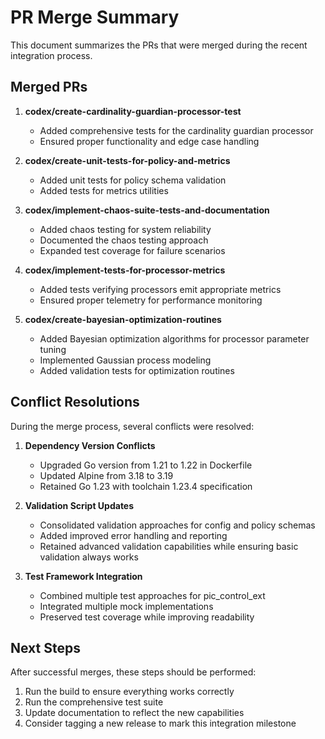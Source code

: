 # PR Merge Summary

This document summarizes the PRs that were merged during the recent integration process.

## Merged PRs

1. **codex/create-cardinality-guardian-processor-test**
   - Added comprehensive tests for the cardinality guardian processor
   - Ensured proper functionality and edge case handling

2. **codex/create-unit-tests-for-policy-and-metrics**
   - Added unit tests for policy schema validation
   - Added tests for metrics utilities

3. **codex/implement-chaos-suite-tests-and-documentation**
   - Added chaos testing for system reliability
   - Documented the chaos testing approach
   - Expanded test coverage for failure scenarios

4. **codex/implement-tests-for-processor-metrics**
   - Added tests verifying processors emit appropriate metrics
   - Ensured proper telemetry for performance monitoring

5. **codex/create-bayesian-optimization-routines**
   - Added Bayesian optimization algorithms for processor parameter tuning
   - Implemented Gaussian process modeling
   - Added validation tests for optimization routines

## Conflict Resolutions

During the merge process, several conflicts were resolved:

1. **Dependency Version Conflicts**
   - Upgraded Go version from 1.21 to 1.22 in Dockerfile
   - Updated Alpine from 3.18 to 3.19
   - Retained Go 1.23 with toolchain 1.23.4 specification

2. **Validation Script Updates**
   - Consolidated validation approaches for config and policy schemas
   - Added improved error handling and reporting
   - Retained advanced validation capabilities while ensuring basic validation always works

3. **Test Framework Integration**
   - Combined multiple test approaches for pic_control_ext
   - Integrated multiple mock implementations
   - Preserved test coverage while improving readability

## Next Steps

After successful merges, these steps should be performed:

1. Run the build to ensure everything works correctly
2. Run the comprehensive test suite
3. Update documentation to reflect the new capabilities
4. Consider tagging a new release to mark this integration milestone
